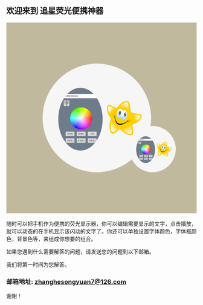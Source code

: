## 欢迎来到 追星荧光便携神器

![Image](icon-1024.png)

随时可以把手机作为便携的荧光显示器，你可以编辑需要显示的文字，点击播放，就可以动态的在手机显示该闪动的文字了。你还可以单独设置字体颜色，字体框颜色，背景色等，来组成你想要的组合。


如果您遇到什么需要解答的问题，请发送您的问题到以下邮箱。

我们将第一时间为您解答。

### 邮箱地址: zhanghesongyuan7@126.com

谢谢！
